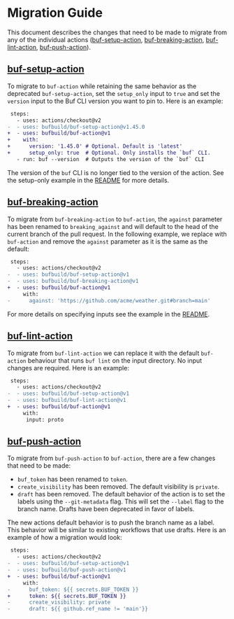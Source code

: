 # Migration Guide

This document describes the changes that need to be made to migrate from any of the 
individual actions ([buf-setup-action][buf-setup], [buf-breaking-action][buf-breaking], [buf-lint-action][buf-lint], [buf-push-action][buf-push]).

## [buf-setup-action][buf-setup]

To migrate to `buf-action` while retaining the same behavior as the deprecated
`buf-setup-action`, set the `setup_only` input to `true` and set the `version`
input to the Buf CLI version you want to pin to. Here is an example:

```diff
 steps:
   - uses: actions/checkout@v2
-  - uses: bufbuild/buf-setup-action@v1.45.0
+  - uses: bufbuild/buf-action@v1
+    with:
+      version: '1.45.0' # Optional. Default is 'latest'
+      setup_only: true  # Optional. Only installs the `buf` CLI.
   - run: buf --version  # Outputs the version of the `buf` CLI
```

The version of the `buf` CLI is no longer tied to the version of the action.
See the setup-only example in the [README](./README.md#setup-only) for more
details.

## [buf-breaking-action][buf-breaking]

To migrate from `buf-breaking-action` to `buf-action`, the `against` parameter
has been renamed to `breaking_against` and will default to the head of the
current branch of the pull request. In the following example, we replace with
`buf-action` and remove the `against` parameter as it is the same as the default:

```diff
 steps:
   - uses: actions/checkout@v2
-  - uses: bufbuild/buf-setup-action@v1
-  - uses: bufbuild/buf-breaking-action@v1
+  - uses: bufbuild/buf-action@v1
     with:
-      against: 'https://github.com/acme/weather.git#branch=main'
```

For more details on specifying inputs see the example in the 
[README](./README.md#specify-the-input-directory).

## [buf-lint-action][buf-lint]

To migrate from `buf-lint-action` we can replace it with the default
`buf-action` behaviour that runs `buf lint` on the input directory. No input
changes are required. Here is an example:

```diff
 steps:
   - uses: actions/checkout@v2
-  - uses: bufbuild/buf-setup-action@v1
-  - uses: bufbuild/buf-lint-action@v1
+  - uses: bufbuild/buf-action@v1
     with:
      input: proto
```

## [buf-push-action][buf-push]

To migrate from `buf-push-action` to `buf-action`, there are a few changes that
need to be made:
  - `buf_token` has been renamed to `token`.
  - `create_visibility` has been removed. The default visibility is `private`.
  - `draft` has been removed. The default behavior of the action is to set the
    labels using the `--git-metadata` flag. This will set the `--label` flag to
    the branch name. Drafts have been deprecated in favor of labels.

The new actions default behavior is to push the branch name as a label. This
behavior will be similar to existing workflows that use drafts. Here is an
example of how a migration would look:

```diff
 steps:
   - uses: actions/checkout@v2
-  - uses: bufbuild/buf-setup-action@v1
-  - uses: bufbuild/buf-push-action@v1
+  - uses: bufbuild/buf-action@v1
     with:
-      buf_token: ${{ secrets.BUF_TOKEN }}
+      token: ${{ secrets.BUF_TOKEN }}
-      create_visibility: private
-      draft: ${{ github.ref_name != 'main'}}
```

[buf]: https://buf.build
[buf-setup]: https://github.com/marketplace/actions/buf-setup
[buf-breaking]: https://github.com/marketplace/actions/buf-breaking
[buf-cli]: https://github.com/bufbuild/buf
[buf-lint]: https://github.com/marketplace/actions/buf-lint
[buf-push]: https://github.com/marketplace/actions/buf-push
